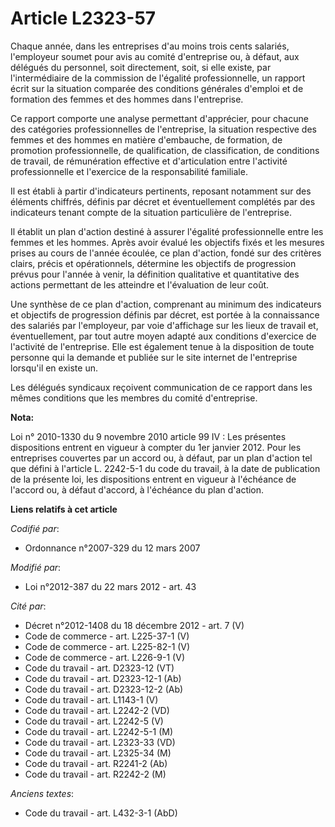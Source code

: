 # Article L2323-57

Chaque année, dans les entreprises d'au moins trois cents salariés, l'employeur soumet pour avis au comité d'entreprise ou, à
défaut, aux délégués du personnel, soit directement, soit, si elle existe, par l'intermédiaire de la commission de l'égalité
professionnelle, un rapport écrit sur la situation comparée des conditions générales d'emploi et de formation des femmes et
des hommes dans l'entreprise.

Ce rapport comporte une analyse permettant d'apprécier, pour chacune des catégories professionnelles de l'entreprise, la
situation respective des femmes et des hommes en matière d'embauche, de formation, de promotion professionnelle, de
qualification, de classification, de conditions de travail, de rémunération effective et d'articulation entre l'activité
professionnelle et l'exercice de la responsabilité familiale.

Il est établi à partir d'indicateurs pertinents, reposant notamment sur des éléments chiffrés, définis par décret et
éventuellement complétés par des indicateurs tenant compte de la situation particulière de l'entreprise.

Il établit un plan d'action destiné à assurer l'égalité professionnelle entre les femmes et les hommes. Après avoir évalué
les objectifs fixés et les mesures prises au cours de l'année écoulée, ce plan d'action, fondé sur des critères clairs,
précis et opérationnels, détermine les objectifs de progression prévus pour l'année à venir, la définition qualitative et
quantitative des actions permettant de les atteindre et l'évaluation de leur coût. 

Une synthèse de ce plan d'action, comprenant au minimum des indicateurs et objectifs de progression définis par décret, est
portée à la connaissance des salariés par l'employeur, par voie d'affichage sur les lieux de travail et, éventuellement, par
tout autre moyen adapté aux conditions d'exercice de l'activité de l'entreprise. Elle est également tenue à la disposition de
toute personne qui la demande et publiée sur le site internet de l'entreprise lorsqu'il en existe un. 

Les délégués syndicaux reçoivent communication de ce rapport dans les mêmes conditions que les membres du comité
d'entreprise.

**Nota:**

Loi n° 2010-1330 du 9 novembre 2010 article 99 IV : Les présentes dispositions entrent en vigueur à compter du 1er janvier
2012. Pour les entreprises couvertes par un accord ou, à défaut, par un plan d'action tel que défini à l'article L. 2242-5-1
du code du travail, à la date de publication de la présente loi, les dispositions entrent en vigueur à l'échéance de l'accord
ou, à défaut d'accord, à l'échéance du plan d'action.

**Liens relatifs à cet article**

_Codifié par_:

  - Ordonnance n°2007-329 du 12 mars 2007

_Modifié par_:

  - Loi n°2012-387 du 22 mars 2012 - art. 43

_Cité par_:

  - Décret n°2012-1408 du 18 décembre 2012 - art. 7 (V)
  - Code de commerce - art. L225-37-1 (V)
  - Code de commerce - art. L225-82-1 (V)
  - Code de commerce - art. L226-9-1 (V)
  - Code du travail - art. D2323-12 (VT)
  - Code du travail - art. D2323-12-1 (Ab)
  - Code du travail - art. D2323-12-2 (Ab)
  - Code du travail - art. L1143-1 (V)
  - Code du travail - art. L2242-2 (VD)
  - Code du travail - art. L2242-5 (V)
  - Code du travail - art. L2242-5-1 (M)
  - Code du travail - art. L2323-33 (VD)
  - Code du travail - art. L2325-34 (M)
  - Code du travail - art. R2241-2 (Ab)
  - Code du travail - art. R2242-2 (M)

_Anciens textes_:

  - Code du travail - art. L432-3-1 (AbD)
